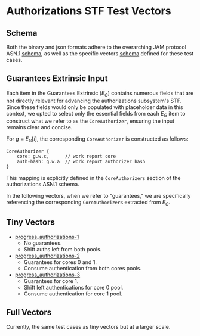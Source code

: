 # Authorizations STF Test Vectors

## Schema

Both the binary and json formats adhere to the overarching JAM protocol ASN.1
[schema](../jam-types-asn/jam-types.asn), as well as the specific vectors
[schema](./authorizations.asn) defined for these test cases.

## Guarantees Extrinsic Input

Each item in the Guarantees Extrinsic ($E_G$) contains numerous fields
that are not directly relevant for advancing the authorizations subsystem's
STF. Since these fields would only be populated with placeholder data in this
context, we opted to select only the essential fields from each $E_G$ item
to construct what we refer to as the `CoreAuthorizer`, ensuring the input
remains clear and concise.

For $g \equiv E_G[i]$, the corresponding `CoreAuthorizer` is constructed as follows:

```plaintext
CoreAuthorizer {
    core: g.w.c,      // work report core
    auth-hash: g.w.a  // work report authorizer hash
}
```

This mapping is explicitly defined in the `CoreAuthorizers` section of the
authorizations ASN.1 schema.

In the following vectors, when we refer to "guarantees," we are specifically
referencing the corresponding `CoreAuthorizer`s extracted from $E_G$.

## Tiny Vectors

- [progress_authorizations-1](tiny/progress_authorizations-1.json)
  - No guarantees.
  - Shift auths left from both pools.
- [progress_authorizations-2](tiny/progress_authorizations-2.json)
  - Guarantees for cores 0 and 1.
  - Consume authentication from both cores pools.
- [progress_authorizations-3](tiny/progress_authorizations-3.json)
  - Guarantees for core 1.
  - Shift left authentications for core 0 pool.
  - Consume authentication for core 1 pool.

## Full Vectors

Currently, the same test cases as tiny vectors but at a larger scale.
